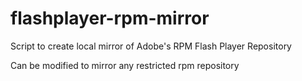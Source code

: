 # flashplayer-rpm-mirror
Script to create local mirror of Adobe's RPM Flash Player Repository

Can be modified to mirror any restricted rpm repository
